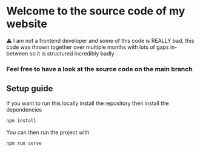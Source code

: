 # Welcome to the source code of my website

⚠️ I am not a frontend developer and some of this code is REALLY bad, this code was thrown together over multiple months with lots of gaps in-between so it is structured incredibly badly

### Feel free to have a look at the source code on the main branch

## Setup guide

If you want to run this locally install the repository then install the dependencies

```powershell
npm install
```

You can then run the project with

```powershell
npm run serve
```
